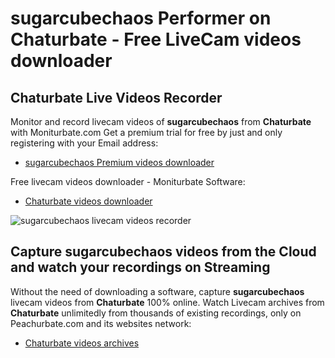# sugarcubechaos Performer on Chaturbate - Free LiveCam videos downloader

## Chaturbate Live Videos Recorder

Monitor and record livecam videos of **sugarcubechaos** from **Chaturbate** with Moniturbate.com
Get a premium trial for free by just and only registering with your Email address:
* [sugarcubechaos Premium videos downloader](https://moniturbate.com/request-demo-licence-key.html)

Free livecam videos downloader - Moniturbate Software:
* [Chaturbate videos downloader](https://moniturbate.com/moniturbate-download-software.html)

![sugarcubechaos livecam videos recorder](https://peachurnet.com/templates/moniturbate-software.png)


## Capture sugarcubechaos videos from the Cloud and watch your recordings on Streaming

Without the need of downloading a software, capture **sugarcubechaos** livecam videos from **Chaturbate** 100% online.
Watch Livecam archives from **Chaturbate** unlimitedly from thousands of existing recordings, only on Peachurbate.com and its websites network:
* [Chaturbate videos archives](https://peachurnet.com/)